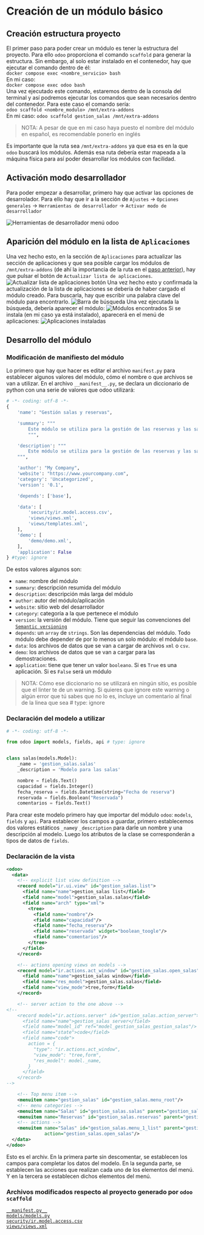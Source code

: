 # Creación de un módulo básico
## Creación estructura proyecto
El primer paso para poder crear un módulo es tener la estructura del proyecto. Para ello `odoo` proporciona el comando `scaffold` para generar la estructura. Sin embargo, al solo estar instalado en el contenedor, hay que ejecutar el comando dentro de él:  
`docker compose exec <nombre_servicio> bash`  
En mi caso:  
`docker compose exec odoo bash`  
Una vez ejecutado este comando, estaremos dentro de la consola del terminal y así podremos ejecutar los comandos que sean necesarios dentro del contenedor. Para este caso el comando sería:  
`odoo scaffold <nombre_modulo> /mnt/extra-addons`  
En mi caso:
`odoo scaffold gestion_salas /mnt/extra-addons`  

> 	NOTA: A pesar de que en mi caso haya puesto el nombre del módulo en español, es recomendable ponerlo en inglés

Es importante que la ruta sea `/mnt/extra-addons` ya que esa es en la que `odoo` buscará los módulos. Además esa ruta debería estar mapeada a la máquina física para así poder desarrollar los módulos con facilidad.  
## Activación modo desarrollador 
Para poder empezar a desarrollar, primero hay que activar las opciones de desarrolador. Para ello hay que ir a la sección de `Ajustes` -> `Opciones generales` -> `Herramientas de desarrollador` -> `Activar modo de desarrollador`  
  
![Herramientas de desarrollador menú odoo](./img/ajustes_desarrollador.png)  
## Aparición del módulo en la lista de `Aplicaciones`
Una vez hecho esto, en la sección de `Aplicaciones` para actualizar las sección de aplicaciones y que sea posible cargar los módulos de `/mnt/extra-addons` (de ahí la importancia de la ruta en el [paso anterior](#Creación%20estructura%20proyecto)), hay que pulsar el botón de `Actualizar lista de aplicaciones`.
![Actualizar lista de aplicaciones botón](./img/aplicaciones.png)
Una vez hecho esto y confirmada la actualización de la lista de aplicaciones se debería de haber cargado el módulo creado. Para buscarla, hay que escribir una palabra clave del módulo para encontrarlo.
![Barra de búsqueda](./img/barra_busqueda.png)
Una vez ejecutada la búsqueda, debería aparecer el módulo:
![Módulos encontrados](./img/modulos_busqueda.png)
Si se instala (en mi caso ya está instalado), aparecerá en el menú de aplicaciones:
![Aplicaciones instaladas](./img/aplicaciones_instaladas.png)
## Desarrollo del módulo
### Modificación de manifiesto del módulo
Lo primero que hay que hacer es editar el archivo `manifest.py` para establecer algunos valores del módulo, cómo el nombre o que archivos se van a utilizar.
En el archivo `__manifest__.py`, se declara un diccionario de python con una serie de valores que odoo utilizará:
```python
# -*- coding: utf-8 -*-
{
    'name': "Gestión salas y reservas",

    'summary': """
        Este módulo se utiliza para la gestión de las reservas y las salas de una empresa
        """,

    'description': """
        Este módulo se utiliza para la gestión de las reservas y las salas de una empresa, para así llevarlas a cabo de manera más ordenada y eficiente
    """,

    'author': "My Company",
    'website': "https://www.yourcompany.com",
    'category': 'Uncategorized',
    'version': '0.1',

    'depends': ['base'],

    'data': [
        'security/ir.model.access.csv',
        'views/views.xml',
        'views/templates.xml',
    ],
    'demo': [
        'demo/demo.xml',
    ],
    'application': False
} #type: ignore
```
De estos valores algunos son:
- `name`: nombre del módulo
- `summary`: descripción resumida del módulo
- `description`: descripción más larga del módulo
- `author`: autor del módulo/aplicación
- `website`: sitio web del desarrollador
- `category`: categoría a la que pertenece el módulo
- `version`: la versión del módulo. Tiene que seguir las convenciones del [`Semantic versioning`](https://semver.org)
- `depends`: un `array` de `strings`. Son las dependencias del módulo. Todo módulo debe depender de por lo menos un solo módulo: el módulo `base`.
- `data`: los archivos de datos que se van a cargar de archivos `xml` o `csv`.
- `demo`: los archivos de datos que se van a cargar para las demostraciones.
- `application`: tiene que tener un valor `booleano`. Si es `True` es una aplicación. Si es `False` será un módulo
>	NOTA: Cómo ese diccionario no se utilizará en ningún sitio, es posible que el linter te de un warning. Si quieres que ignore este warning o algún error que tú sabes que no lo es, incluye un comentario al final de la linea que sea # type: ignore
### Declaración del modelo a utilizar
```python
# -*- coding: utf-8 -*-

from odoo import models, fields, api # type: ignore


class salas(models.Model):
    _name = 'gestion_salas.salas'
    _description = 'Modelo para las salas'

    nombre = fields.Text()
    capacidad = fields.Integer()
    fecha_reserva = fields.Datetime(string="Fecha de reserva")
    reservada = fields.Boolean("Reservada")
    comentarios = fields.Text()
```
Para crear este modelo primero hay que importar del módulo `odoo`: `models`, `fields` y `api`.
Para establecer los campos a guardar, primero establecemos dos valores estáticos `_name`y `_description` para darle un nombre y una descripción al modelo. 
Luego los atributos de la clase se corresponderán a tipos de datos de `fields`.
### Declaración de la vista

```xml
<odoo>
  <data>
    <!-- explicit list view definition -->
    <record model="ir.ui.view" id="gestion_salas.list">
      <field name="name">gestion_salas list</field>
      <field name="model">gestion_salas.salas</field>
      <field name="arch" type="xml">
        <tree>
          <field name="nombre"/>
          <field name="capacidad"/>
          <field name="fecha_reserva"/>
          <field name="reservada" widget="boolean_toogle"/>
          <field name="comentarios"/>
        </tree>
      </field>
    </record>

    <!-- actions opening views on models -->
    <record model="ir.actions.act_window" id="gestion_salas.open_salas">
      <field name="name">gestion_salas window</field>
      <field name="res_model">gestion_salas.salas</field>
      <field name="view_mode">tree,form</field>
    </record>

    <!-- server action to the one above -->
<!--
    <record model="ir.actions.server" id="gestion_salas.action_server">
      <field name="name">gestion_salas server</field>
      <field name="model_id" ref="model_gestion_salas_gestion_salas"/>
      <field name="state">code</field>
      <field name="code">
        action = {
          "type": "ir.actions.act_window",
          "view_mode": "tree,form",
          "res_model": model._name,
        }
      </field>
    </record>
-->

    <!-- Top menu item -->
    <menuitem name="gestion_salas" id="gestion_salas.menu_root"/>
    <!-- menu categories -->
    <menuitem name="Salas" id="gestion_salas.salas" parent="gestion_salas.menu_root"/>
    <menuitem name="Reservas" id="gestion_salas.reservas" parent="gestion_salas.menu_root"/>
    <!-- actions -->
    <menuitem name="Salas" id="gestion_salas.menu_1_list" parent="gestion_salas.salas"
              action="gestion_salas.open_salas"/>
  </data>
</odoo>
```
Esto es el archiv. En la primera parte sin descomentar, se establecen los campos para completar los datos del modelo.
En la segunda parte, se establecen las acciones que realizan cada uno de los elementos del menú.
Y en la tercera se establecen dichos elementos del menú.
### Archivos modificados respecto al proyecto generado por `odoo scaffold`
[`__manifest.py__`](./manifest.md)  
[`models/models.py`](./models.md)  
[`security/ir.model.access.csv`](./ir.model.access.md)  
[`views/views.xml`](./views.md)  